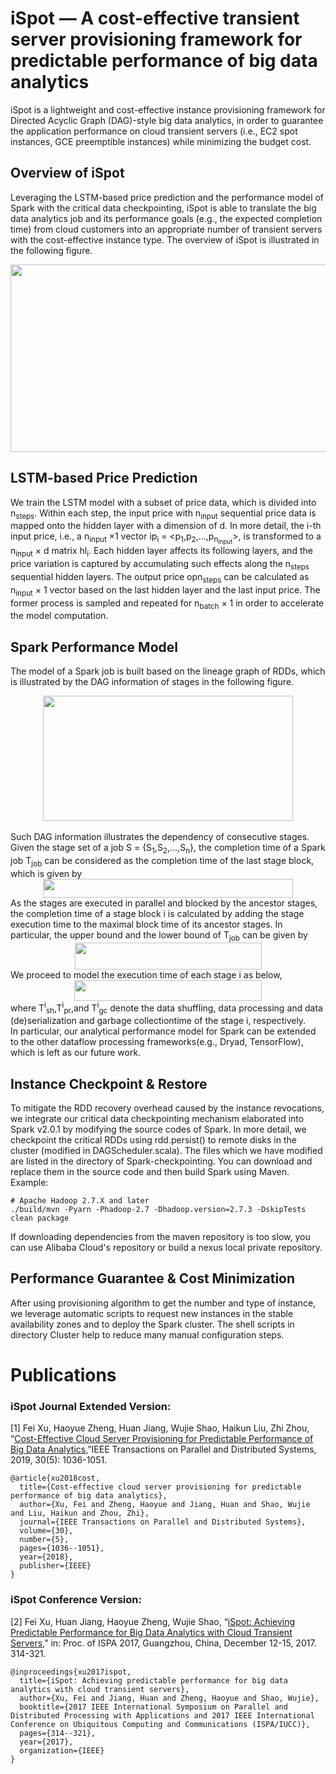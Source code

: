 # iSpot — A cost-effective transient server provisioning framework for predictable performance of big data analytics

iSpot is a lightweight and cost-effective instance provisioning framework for Directed Acyclic Graph (DAG)-style big data analytics, in order to guarantee the application performance on cloud transient servers (i.e., EC2 spot instances, GCE preemptible instances) while minimizing the budget cost. 

## Overview of iSpot
Leveraging the LSTM-based price prediction and the performance model of Spark with the critical data checkpointing, iSpot is able to translate the big data analytics job and its performance goals (e.g., the expected completion time) from cloud customers into an appropriate number of transient servers with the cost-effective instance type. The overview of iSpot is illustrated in the following figure.
<div align=center><img width="550" height="300" src="https://github.com/icloud-ecnu/ispot/blob/master/images/architecture.png"/></div>

## LSTM-based Price Prediction
We train the LSTM model with a subset of price data, which is divided into n<sub>steps</sub>. Within each step, the input price with n<sub>input</sub> sequential price data is mapped onto the hidden layer with a dimension of d. In more detail, the i-th input price, i.e., a n<sub>input</sub> &times;1 vector ip<sub>i</sub> = <p<sub>1</sub>,p<sub>2</sub>,...,p<sub>n<sub>input</sub></sub>>, is transformed to a n<sub>input</sub> &times; d matrix hl<sub>i</sub>. Each hidden layer affects its following layers, and the price variation is captured by accumulating such effects along the n<sub>steps</sub> sequential hidden layers. The output price opn<sub>steps</sub> can be calculated as n<sub>input</sub> &times; 1 vector based on the last hidden layer and the last input price. The former process is sampled and repeated for n<sub>batch</sub> &times; 1 in order to accelerate the model computation.

## Spark Performance Model
The model of a Spark job is built based on the lineage graph of RDDs, which is illustrated by the DAG information of stages in the following figure.
<div align=center><img width="400" height="200" src="https://github.com/icloud-ecnu/ispot/blob/master/images/DAG.png"/></div>
<br>Such DAG information illustrates the dependency of consecutive stages. Given the stage set of a job S = {S<sub>1</sub>,S<sub>2</sub>,...,S<sub>n</sub>}, the completion time of a Spark job T<sub>job</sub> can be considered as the completion time of the last stage block, which is given by 
<div align=center><img width="400" height=30" src="https://github.com/icloud-ecnu/ispot/blob/master/images/Tjob.png"/></div>
As the stages are executed in parallel and blocked by the ancestor stages, the completion time of a stage block i is calculated by adding the stage execution time to the maximal block time of its ancestor stages. In particular, the upper bound and the lower bound of T<sub>job</sub> can be given by 
<div align=center><img width="299" height=43" src="https://github.com/icloud-ecnu/ispot/blob/master/images/Boundary.png"/></div>
We proceed to model the execution time of each stage i as below,
<div align=center><img width="300" height=33" src="https://github.com/icloud-ecnu/ispot/blob/master/images/Tstage.png"/></div>
where T<sup>i</sup><sub>sh</sub>,T<sup>i</sup><sub>pr</sub>,and T<sup>i</sup><sub>gc</sub> denote the data shuffling, data processing and data (de)serialization and garbage collectiontime of the stage i, respectively.<br>In particular, our analytical performance model for Spark can be extended to the other dataflow processing frameworks(e.g., Dryad, TensorFlow), which is left as our future work.</br>
 
## Instance Checkpoint & Restore
To mitigate the RDD recovery overhead caused by the instance revocations, we integrate
our critical data checkpointing mechanism elaborated into Spark v2.0.1 by modifying the source codes of Spark. In more detail, we checkpoint the critical RDDs using rdd.persist() to remote disks in the cluster (modified in DAGScheduler.scala). The files which we have modified are listed in the directory of Spark-checkpointing. You can download and replace them in the source code and then build Spark using Maven. Example:

```
# Apache Hadoop 2.7.X and later
./build/mvn -Pyarn -Phadoop-2.7 -Dhadoop.version=2.7.3 -DskipTests clean package
```
If downloading dependencies from the maven repository is too slow, you can use Alibaba Cloud's repository or build a nexus local private repository.

## Performance Guarantee & Cost Minimization
After using provisioning algorithm to get the number and type of instance, we leverage automatic scripts to request new instances in the stable availability zones and to deploy the Spark cluster. The shell scripts in directory Cluster help to reduce many manual configuration steps.

# Publications
### iSpot Journal Extended Version:
[1] Fei Xu, Haoyue Zheng, Huan Jiang, Wujie Shao, Haikun Liu, Zhi Zhou, “[Cost-Effective Cloud Server Provisioning for Predictable Performance of Big Data Analytics](https://ieeexplore.ieee.org/document/8478347),”IEEE Transactions on Parallel and Distributed Systems, 2019, 30(5): 1036-1051.

```
@article{xu2018cost,
  title={Cost-effective cloud server provisioning for predictable performance of big data analytics},
  author={Xu, Fei and Zheng, Haoyue and Jiang, Huan and Shao, Wujie and Liu, Haikun and Zhou, Zhi},
  journal={IEEE Transactions on Parallel and Distributed Systems},
  volume={30},
  number={5},
  pages={1036--1051},
  year={2018},
  publisher={IEEE}
}
```

### iSpot Conference Version:
[2] Fei Xu, Huan Jiang, Haoyue Zheng, Wujie Shao, “[iSpot: Achieving Predictable Performance for Big Data Analytics with Cloud Transient Servers](https://ieeexplore.ieee.org/document/8367282),” in: Proc. of ISPA 2017, Guangzhou, China, December 12-15, 2017. 314-321.

```
@inproceedings{xu2017ispot,
  title={iSpot: Achieving predictable performance for big data analytics with cloud transient servers},
  author={Xu, Fei and Jiang, Huan and Zheng, Haoyue and Shao, Wujie},
  booktitle={2017 IEEE International Symposium on Parallel and Distributed Processing with Applications and 2017 IEEE International Conference on Ubiquitous Computing and Communications (ISPA/IUCC)},
  pages={314--321},
  year={2017},
  organization={IEEE}
}
```
